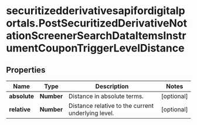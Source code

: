 # securitizedderivativesapifordigitalportals.PostSecuritizedDerivativeNotationScreenerSearchDataItemsInstrumentCouponTriggerLevelDistance

## Properties

Name | Type | Description | Notes
------------ | ------------- | ------------- | -------------
**absolute** | **Number** | Distance in absolute terms. | [optional] 
**relative** | **Number** | Distance relative to the current underlying level. | [optional] 


